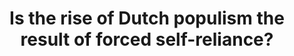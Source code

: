 ---
url: 'https://dutchdeadline.substack.com/p/is-the-rise-of-dutch-populism-the'
title: Is the rise of Dutch populism the result of forced self-reliance?
dateRead: '2023-12-24'
authors:
  - KATE IMBACH
notes: A first hand account of the possible reasons behind Dutch populism.
topics:
  - fascist
  - Dutch
purposes:
  - personal
---
